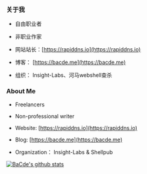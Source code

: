 ### 关于我

* 自由职业者

* 非职业作家

* 网站站长：[https://rapiddns.io](https://rapiddns.io)

* 博客： [https://bacde.me](https://bacde.me)

* 组织： Insight-Labs、河马webshell查杀


### About Me

* Freelancers

* Non-professional writer

* Website: [https://rapiddns.io](https://rapiddns.io)

* Blog: [https://bacde.me](https://bacde.me)

* Organization： Insight-Labs & Shellpub

[![BaCde's github stats](https://github-readme-stats.vercel.app/api?username=insightglacier)](https://github.com/anuraghazra/github-readme-stats)

<!--
**insightglacier/insightglacier** is a ✨ _special_ ✨ repository because its `README.md` (this file) appears on your GitHub profile.

Here are some ideas to get you started:

- 🔭 I’m currently working on ...
- 🌱 I’m currently learning ...
- 👯 I’m looking to collaborate on ...
- 🤔 I’m looking for help with ...
- 💬 Ask me about ...
- 📫 How to reach me: ...
- 😄 Pronouns: ...
- ⚡ Fun fact: ...
-->
